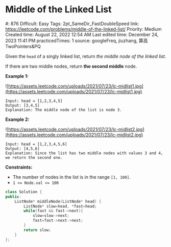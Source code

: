 # Middle of the Linked List

#: 876
Difficult: Easy
Tags: 2pt_SameDir_FastDoubleSpeed
link: https://leetcode.com/problems/middle-of-the-linked-list/
Priority: Medium
Created time: August 22, 2022 12:54 AM
Last edited time: December 24, 2023 11:41 PM
practicedTimes: 1
source: googleFreq, jiuzhang, 算高TwoPointers&PQ

Given the `head` of a singly linked list, return *the middle node of the linked list*.

If there are two middle nodes, return **the second middle** node.

**Example 1:**

![https://assets.leetcode.com/uploads/2021/07/23/lc-midlist1.jpg](https://assets.leetcode.com/uploads/2021/07/23/lc-midlist1.jpg)

```
Input: head = [1,2,3,4,5]
Output: [3,4,5]
Explanation: The middle node of the list is node 3.

```

**Example 2:**

![https://assets.leetcode.com/uploads/2021/07/23/lc-midlist2.jpg](https://assets.leetcode.com/uploads/2021/07/23/lc-midlist2.jpg)

```
Input: head = [1,2,3,4,5,6]
Output: [4,5,6]
Explanation: Since the list has two middle nodes with values 3 and 4, we return the second one.

```

**Constraints:**

- The number of nodes in the list is in the range `[1, 100]`.
- `1 <= Node.val <= 100`

```cpp
class Solution {
public:
    ListNode* middleNode(ListNode* head) {
        ListNode* slow=head, *fast=head;
        while(fast && fast->next){
            slow=slow->next;
            fast=fast->next->next;
        }
        return slow;
    }
};
```
